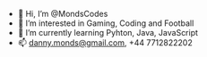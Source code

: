 - 👋 Hi, I’m @MondsCodes
- 👀 I’m interested in Gaming, Coding and Football
- 🌱 I’m currently learning Pyhton, Java, JavaScript
- 📫 danny.monds@gmail.com, +44 7712822202

<!---
MondsCodes/MondsCodes is a ✨ special ✨ repository because its `README.md` (this file) appears on your GitHub profile.
You can click the Preview link to take a look at your changes.
--->
